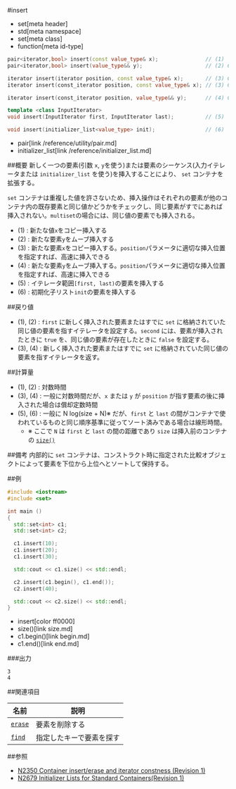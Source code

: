 #insert
* set[meta header]
* std[meta namespace]
* set[meta class]
* function[meta id-type]

```cpp
pair<iterator,bool> insert(const value_type& x);               // (1)
pair<iterator,bool> insert(value_type&& y);                    // (2) C++11

iterator insert(iterator position, const value_type& x);       // (3) C++03
iterator insert(const_iterator position, const value_type& x); // (3) C++11

iterator insert(const_iterator position, value_type&& y);      // (4) C++11

template <class InputIterator>
void insert(InputIterator first, InputIterator last);          // (5)

void insert(initializer_list<value_type> init);                // (6)
```
* pair[link /reference/utility/pair.md]
* initializer_list[link /reference/initializer_list.md]

##概要
新しく一つの要素(引数 `x`, `y`を使う)または要素のシーケンス(入力イテレータまたは `initializer_list` を使う)を挿入することにより、 `set` コンテナを拡張する。

 `set` コンテナは重複した値を許さないため、挿入操作はそれぞれの要素が他のコンテナ内の既存要素と同じ値かどうかをチェックし、同じ要素がすでにあれば挿入されない。`multiset`の場合には、同じ値の要素でも挿入される。


- (1) : 新たな値`x`をコピー挿入する
- (2) : 新たな要素`y`をムーブ挿入する
- (3) : 新たな要素`x`をコピー挿入する。`position`パラメータに適切な挿入位置を指定すれば、高速に挿入できる
- (4) : 新たな要素`y`をムーブ挿入する。`position`パラメータに適切な挿入位置を指定すれば、高速に挿入できる
- (5) : イテレータ範囲`[first, last)`の要素を挿入する
- (6) : 初期化子リスト`init`の要素を挿入する


##戻り値
- (1), (2) : `first` に新しく挿入された要素またはすでに `set` に格納されていた同じ値の要素を指すイテレータを設定する。`second` には、要素が挿入されたときに `true` を、同じ値の要素が存在したときに `false` を設定する。
- (3), (4) : 新しく挿入された要素またはすでに `set` に格納されていた同じ値の要素を指すイテレータを返す。


##計算量
- (1), (2) : 対数時間
- (3), (4) : 一般に対数時間だが、`x` または `y` が `position` が指す要素の後に挿入された場合は償却定数時間
- (5), (6) : 一般に N log(size + N)※ だが、`first` と `last` の間がコンテナで使われているものと同じ順序基準に従ってソート済みである場合は線形時間。
    - ※ ここで `N` は `first` と `last` の間の距離であり `size` は挿入前のコンテナの [`size()`](size.md)


##備考
内部的に `set` コンテナは、コンストラクト時に指定された比較オブジェクトによって要素を下位から上位へとソートして保持する。


##例
```cpp
#include <iostream>
#include <set>

int main ()
{
  std::set<int> c1;
  std::set<int> c2;

  c1.insert(10);
  c1.insert(20);
  c1.insert(30);

  std::cout << c1.size() << std::endl;

  c2.insert(c1.begin(), c1.end());
  c2.insert(40);

  std::cout << c2.size() << std::endl;
}
```
* insert[color ff0000]
* size()[link size.md]
* c1.begin()[link begin.md]
* c1.end()[link end.md]

###出力
```
3
4
```


##関連項目

| 名前                  | 説明                     |
|-----------------------|--------------------------|
| [`erase`](erase.md) | 要素を削除する           |
| [`find`](find.md)   | 指定したキーで要素を探す |


##参照
- [N2350 Container insert/erase and iterator constness (Revision 1)](http://www.open-std.org/jtc1/sc22/wg21/docs/papers/2007/n2350.pdf)
- [N2679 Initializer Lists for Standard Containers(Revision 1)](http://www.open-std.org/jtc1/sc22/wg21/docs/papers/2008/n2679.pdf)
